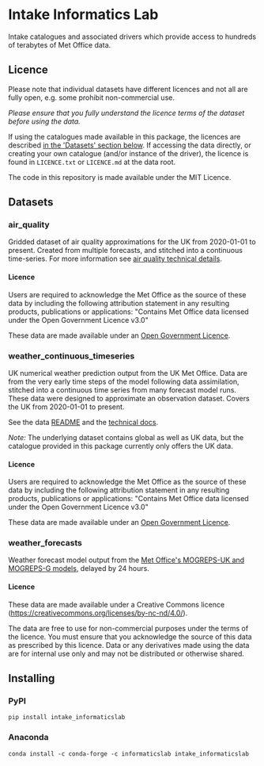 # Intake Informatics Lab

Intake catalogues and associated drivers which provide access to hundreds of terabytes of Met Office data.

## Licence

Please note that individual datasets have different licences and not all are fully open, e.g. some prohibit non-commercial use.

*Please ensure that you fully understand the licence terms of the dataset before using the data.*

If using the catalogues made available in this package, the licences are described [in the 'Datasets' section below](#datasets).
If accessing the data directly, or creating your own catalogue (and/or instance of the driver), the licence is found in `LICENCE.txt` or `LICENCE.md` at the data root.

The code in this repository is made available under the MIT Licence.

## Datasets

### air_quality

Gridded dataset of air quality approximations for the UK from 2020-01-01 to present. Created from multiple forecasts, and stitched into a continuous time-series. For more information see [air quality technical details](https://metdatasa.blob.core.windows.net/covid19-response/README_data_air_quality.html).

#### Licence
Users are required to acknowledge the Met Office as the source of these data by including the following attribution statement in any resulting products, publications or applications:
"Contains Met Office data licensed under the Open Government Licence v3.0"

These data are made available under an [Open Government Licence](http://www.nationalarchives.gov.uk/doc/open-government-licence/version/3/).

### weather_continuous_timeseries

UK numerical weather prediction output from the UK Met Office. Data are from the very early time steps of the model following data assimilation, stitched into a continuous time series from many forecast model runs. These data were designed to approximate an observation dataset. Covers the UK from 2020-01-01 to present.

See the data [README](https://metdatasa.blob.core.windows.net/covid19-response/README_data.html) and the [technical docs](https://metdatasa.blob.core.windows.net/covid19-response/README_data_processing.pdf).

*Note:* The underlying dataset contains global as well as UK data, but the catalogue provided in this package currently only offers the UK data.


#### Licence
Users are required to acknowledge the Met Office as the source of these data by including the following attribution statement in any resulting products, publications or applications:
"Contains Met Office data licensed under the Open Government Licence v3.0"

These data are made available under an [Open Government Licence](http://www.nationalarchives.gov.uk/doc/open-government-licence/version/3/).


### weather_forecasts

Weather forecast model output from the [Met Office's MOGREPS-UK and MOGREPS-G models](https://www.metoffice.gov.uk/research/weather/ensemble-forecasting/mogreps), delayed by 24 hours.

#### Licence
These data are made available under a Creative Commons licence (https://creativecommons.org/licenses/by-nc-nd/4.0/).

The data are free to use for non-commercial purposes under the terms of the licence.
You must ensure that you acknowledge the source of this data as prescribed by this licence.
Data or any derivatives made using the data are for internal use only and may not be distributed or otherwise shared.


## Installing

### PyPI

```shell
pip install intake_informaticslab
```

### Anaconda

```shell
conda install -c conda-forge -c informaticslab intake_informaticslab
```
